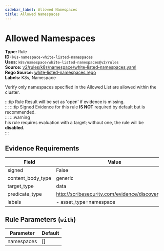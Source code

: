 ```yaml
---
sidebar_label: Allowed Namespaces
title: Allowed Namespaces
---  
```

# Allowed Namespaces  
**Type:** Rule  
**ID:** `k8s-namespace-white-listed-namespaces`  
**Uses:** `k8s/namespace/white-listed-namespaces@v2/rules`  
**Source:** [v2/rules/k8s/namespace/white-listed-namespaces.yaml](https://github.com/scribe-public/sample-policies/v2/rules/k8s/namespace/white-listed-namespaces.yaml)  
**Rego Source:** [white-listed-namespaces.rego](https://github.com/scribe-public/sample-policies/v2/rules/k8s/namespace/white-listed-namespaces.rego)  
**Labels:** K8s, Namespace  

Verify only namespaces specified in the Allowed List are allowed within the cluster.

:::tip 
Rule Result will be set as 'open' if evidence is missing.  
::: 
:::tip 
Signed Evidence for this rule **IS NOT** required by default but is recommended.  
::: 
:::warning  
his rule requires evaluation with a target; without one, the rule will be **disabled**.  
::: 

## Evidence Requirements  
| Field | Value |
|-------|-------|
| signed | False |
| content_body_type | generic |
| target_type | data |
| predicate_type | http://scribesecurity.com/evidence/discovery/v0.1 |
| labels | - asset_type=namespace |

## Rule Parameters (`with`)  
| Parameter | Default |
|-----------|---------|
| namespaces | [] |
